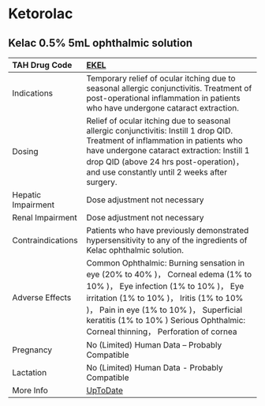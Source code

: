 # Ketorolac

## Kelac 0.5% 5mL ophthalmic solution

| TAH Drug Code      | [EKEL](https://www.tahsda.org.tw/drugs/hissearch.php?drug_code=EKEL)                                                                                                                                                                                                                                 |
|:-------------------|:-----------------------------------------------------------------------------------------------------------------------------------------------------------------------------------------------------------------------------------------------------------------------------------------------------|
| Indications        | Temporary relief of ocular itching due to seasonal allergic conjunctivitis. Treatment of post-operational inflammation in patients who have undergone cataract extraction.                                                                                                                           |
| Dosing             | Relief of ocular itching due to seasonal allergic conjunctivitis: Instill 1 drop QID. Treatment of inflammation in patients who have undergone cataract extraction: Instill 1 drop QID (above 24 hrs post-operation)， and use constantly until 2 weeks after surgery.                               |
| Hepatic Impairment | Dose adjustment not necessary                                                                                                                                                                                                                                                                        |
| Renal Impairment   | Dose adjustment not necessary                                                                                                                                                                                                                                                                        |
| Contraindications  | Patients who have previously demonstrated hypersensitivity to any of the ingredients of Kelac ophthalmic solution.                                                                                                                                                                                   |
| Adverse Effects    | Common Ophthalmic: Burning sensation in eye (20% to 40% )， Corneal edema (1% to 10% )， Eye infection (1% to 10% )， Eye irritation (1% to 10% )， Iritis (1% to 10% )， Pain in eye (1% to 10% )， Superficial keratitis (1% to 10% ) Serious Ophthalmic: Corneal thinning， Perforation of cornea |
| Pregnancy          | No (Limited) Human Data – Probably Compatible                                                                                                                                                                                                                                                        |
| Lactation          | No (Limited) Human Data - Probably Compatible                                                                                                                                                                                                                                                        |
| More Info          | [UpToDate](https://www.uptodate.com/contents/ketorolac-drug-information)                                                                                                                                                                                                                             |

